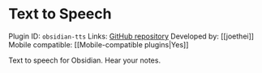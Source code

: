 # Text to Speech

Plugin ID: `obsidian-tts`
Links: [GitHub repository](https://github.com/joethei/obsidian-tts)
Developed by: [[joethei]]
Mobile compatible: [[Mobile-compatible plugins|Yes]]

Text to speech for Obsidian. Hear your notes.
